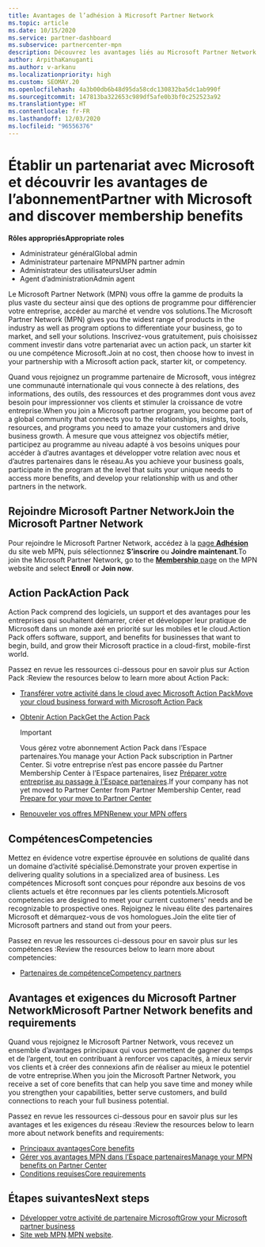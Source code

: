 ```yaml
---
title: Avantages de l’adhésion à Microsoft Partner Network
ms.topic: article
ms.date: 10/15/2020
ms.service: partner-dashboard
ms.subservice: partnercenter-mpn
description: Découvrez les avantages liés au Microsoft Partner Network (MPN), comme Microsoft Action Pack, les compétences et les options du programme pour commercialiser et vendre vos solutions.
author: ArpithaKanuganti
ms.author: v-arkanu
ms.localizationpriority: high
ms.custom: SEOMAY.20
ms.openlocfilehash: 4a3b00db6b48d95da58cdc130832ba5dc1ab990f
ms.sourcegitcommit: 147813ba322653c989df5afe0b3bf0c252523a92
ms.translationtype: HT
ms.contentlocale: fr-FR
ms.lasthandoff: 12/03/2020
ms.locfileid: "96556376"
---
```

# <a name="partner-with-microsoft-and-discover-membership-benefits"></a><span data-ttu-id="ab042-103">Établir un partenariat avec Microsoft et découvrir les avantages de l’abonnement</span><span class="sxs-lookup"><span data-stu-id="ab042-103">Partner with Microsoft and discover membership benefits</span></span>

<span data-ttu-id="ab042-104">**Rôles appropriés**</span><span class="sxs-lookup"><span data-stu-id="ab042-104">**Appropriate roles**</span></span>

- <span data-ttu-id="ab042-105">Administrateur général</span><span class="sxs-lookup"><span data-stu-id="ab042-105">Global admin</span></span>
- <span data-ttu-id="ab042-106">Administrateur partenaire MPN</span><span class="sxs-lookup"><span data-stu-id="ab042-106">MPN partner admin</span></span>
- <span data-ttu-id="ab042-107">Administrateur des utilisateurs</span><span class="sxs-lookup"><span data-stu-id="ab042-107">User admin</span></span>
- <span data-ttu-id="ab042-108">Agent d’administration</span><span class="sxs-lookup"><span data-stu-id="ab042-108">Admin agent</span></span>

<span data-ttu-id="ab042-109">Le Microsoft Partner Network (MPN) vous offre la gamme de produits la plus vaste du secteur ainsi que des options de programme pour différencier votre entreprise, accéder au marché et vendre vos solutions.</span><span class="sxs-lookup"><span data-stu-id="ab042-109">The Microsoft Partner Network (MPN) gives you the widest range of products in the industry as well as program options to differentiate your business, go to market, and sell your solutions.</span></span> <span data-ttu-id="ab042-110">Inscrivez-vous gratuitement, puis choisissez comment investir dans votre partenariat avec un action pack, un starter kit ou une compétence Microsoft.</span><span class="sxs-lookup"><span data-stu-id="ab042-110">Join at no cost, then choose how to invest in your partnership with a Microsoft action pack, starter kit, or competency.</span></span>

<span data-ttu-id="ab042-111">Quand vous rejoignez un programme partenaire de Microsoft, vous intégrez une communauté internationale qui vous connecte à des relations, des informations, des outils, des ressources et des programmes dont vous avez besoin pour impressionner vos clients et stimuler la croissance de votre entreprise.</span><span class="sxs-lookup"><span data-stu-id="ab042-111">When you join a Microsoft partner program, you become part of a global community that connects you to the relationships, insights, tools, resources, and programs you need to amaze your customers and drive business growth.</span></span> <span data-ttu-id="ab042-112">À mesure que vous atteignez vos objectifs métier, participez au programme au niveau adapté à vos besoins uniques pour accéder à d’autres avantages et développer votre relation avec nous et d’autres partenaires dans le réseau.</span><span class="sxs-lookup"><span data-stu-id="ab042-112">As you achieve your business goals, participate in the program at the level that suits your unique needs to access more benefits, and develop your relationship with us and other partners in the network.</span></span> 

## <a name="join-the-microsoft-partner-network"></a><span data-ttu-id="ab042-113">Rejoindre Microsoft Partner Network</span><span class="sxs-lookup"><span data-stu-id="ab042-113">Join the Microsoft Partner Network</span></span>

<span data-ttu-id="ab042-114">Pour rejoindre le Microsoft Partner Network, accédez à la [page **Adhésion**](https://partner.microsoft.com/membership) du site web MPN, puis sélectionnez **S’inscrire** ou **Joindre maintenant**.</span><span class="sxs-lookup"><span data-stu-id="ab042-114">To join the Microsoft Partner Network, go to the [**Membership** page](https://partner.microsoft.com/membership) on the MPN website and select **Enroll** or **Join now**.</span></span>

## <a name="action-pack"></a><span data-ttu-id="ab042-115">Action Pack</span><span class="sxs-lookup"><span data-stu-id="ab042-115">Action Pack</span></span>

<span data-ttu-id="ab042-116">Action Pack comprend des logiciels, un support et des avantages pour les entreprises qui souhaitent démarrer, créer et développer leur pratique de Microsoft dans un monde axé en priorité sur les mobiles et le cloud.</span><span class="sxs-lookup"><span data-stu-id="ab042-116">Action Pack offers software, support, and benefits for businesses that want to begin, build, and grow their Microsoft practice in a cloud-first, mobile-first world.</span></span>

<span data-ttu-id="ab042-117">Passez en revue les ressources ci-dessous pour en savoir plus sur Action Pack :</span><span class="sxs-lookup"><span data-stu-id="ab042-117">Review the resources below to learn more about Action Pack:</span></span>

- [<span data-ttu-id="ab042-118">Transférer votre activité dans le cloud avec Microsoft Action Pack</span><span class="sxs-lookup"><span data-stu-id="ab042-118">Move your cloud business forward with Microsoft Action Pack</span></span>](https://partner.microsoft.com/membership/action-pack)

- [<span data-ttu-id="ab042-119">Obtenir Action Pack</span><span class="sxs-lookup"><span data-stu-id="ab042-119">Get the Action Pack</span></span>](mpn-get-action-pack.md)
  
    >[!IMPORTANT]
    ><span data-ttu-id="ab042-120">Vous gérez votre abonnement Action Pack dans l’Espace partenaires.</span><span class="sxs-lookup"><span data-stu-id="ab042-120">You manage your Action Pack subscription in Partner Center.</span></span> <span data-ttu-id="ab042-121">Si votre entreprise n’est pas encore passée du Partner Membership Center à l’Espace partenaires, lisez [Préparer votre entreprise au passage à l’Espace partenaires](prepare-pmc-pc-migration.md).</span><span class="sxs-lookup"><span data-stu-id="ab042-121">If your company has not yet moved to Partner Center from Partner Membership Center, read [Prepare for your move to Partner Center](prepare-pmc-pc-migration.md)</span></span>  

- [<span data-ttu-id="ab042-122">Renouveler vos offres MPN</span><span class="sxs-lookup"><span data-stu-id="ab042-122">Renew your MPN offers</span></span>](renew-mpn-offers.md)

## <a name="competencies"></a><span data-ttu-id="ab042-123">Compétences</span><span class="sxs-lookup"><span data-stu-id="ab042-123">Competencies</span></span>

<span data-ttu-id="ab042-124">Mettez en évidence votre expertise éprouvée en solutions de qualité dans un domaine d’activité spécialisé.</span><span class="sxs-lookup"><span data-stu-id="ab042-124">Demonstrate your proven expertise in delivering quality solutions in a specialized area of business.</span></span> <span data-ttu-id="ab042-125">Les compétences Microsoft sont conçues pour répondre aux besoins de vos clients actuels et être reconnues par les clients potentiels.</span><span class="sxs-lookup"><span data-stu-id="ab042-125">Microsoft competencies are designed to meet your current customers' needs and be recognizable to prospective ones.</span></span> <span data-ttu-id="ab042-126">Rejoignez le niveau élite des partenaires Microsoft et démarquez-vous de vos homologues.</span><span class="sxs-lookup"><span data-stu-id="ab042-126">Join the elite tier of Microsoft partners and stand out from your peers.</span></span>

<span data-ttu-id="ab042-127">Passez en revue les ressources ci-dessous pour en savoir plus sur les compétences :</span><span class="sxs-lookup"><span data-stu-id="ab042-127">Review the resources below to learn more about competencies:</span></span>

- [<span data-ttu-id="ab042-128">Partenaires de compétence</span><span class="sxs-lookup"><span data-stu-id="ab042-128">Competency partners</span></span>](https://partner.microsoft.com/membership/competencies)

## <a name="microsoft-partner-network-benefits-and-requirements"></a><span data-ttu-id="ab042-129">Avantages et exigences du Microsoft Partner Network</span><span class="sxs-lookup"><span data-stu-id="ab042-129">Microsoft Partner Network benefits and requirements</span></span>

<span data-ttu-id="ab042-130">Quand vous rejoignez le Microsoft Partner Network, vous recevez un ensemble d’avantages principaux qui vous permettent de gagner du temps et de l’argent, tout en contribuant à renforcer vos capacités, à mieux servir vos clients et à créer des connexions afin de réaliser au mieux le potentiel de votre entreprise.</span><span class="sxs-lookup"><span data-stu-id="ab042-130">When you join the Microsoft Partner Network, you receive a set of core benefits that can help you save time and money while you strengthen your capabilities, better serve customers, and build connections to reach your full business potential.</span></span> 

<span data-ttu-id="ab042-131">Passez en revue les ressources ci-dessous pour en savoir plus sur les avantages et les exigences du réseau :</span><span class="sxs-lookup"><span data-stu-id="ab042-131">Review the resources below to learn more about network benefits and requirements:</span></span>

- [<span data-ttu-id="ab042-132">Principaux avantages</span><span class="sxs-lookup"><span data-stu-id="ab042-132">Core benefits</span></span>](https://partner.microsoft.com/membership/core-benefits#simple-tab-content-1)
- [<span data-ttu-id="ab042-133">Gérer vos avantages MPN dans l’Espace partenaires</span><span class="sxs-lookup"><span data-stu-id="ab042-133">Manage your MPN benefits on Partner Center</span></span>](manage-your-partner-network-benefits.md)
- [<span data-ttu-id="ab042-134">Conditions requises</span><span class="sxs-lookup"><span data-stu-id="ab042-134">Core requirements</span></span>](https://partner.microsoft.com/membership/core-benefits#simple-tab-content-2)

## <a name="next-steps"></a><span data-ttu-id="ab042-135">Étapes suivantes</span><span class="sxs-lookup"><span data-stu-id="ab042-135">Next steps</span></span>

- [<span data-ttu-id="ab042-136">Développer votre activité de partenaire Microsoft</span><span class="sxs-lookup"><span data-stu-id="ab042-136">Grow your Microsoft partner business</span></span>](grow-your-business.md)
- <span data-ttu-id="ab042-137">[Site web MPN](https://partner.microsoft.com/commercial).</span><span class="sxs-lookup"><span data-stu-id="ab042-137">[MPN website](https://partner.microsoft.com/commercial).</span></span>

